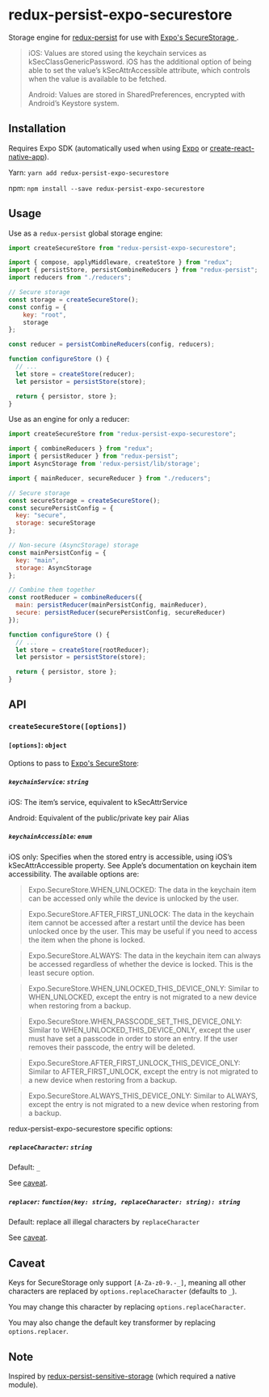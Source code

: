 # redux-persist-expo-securestore

Storage engine for [redux-persist](https://github.com/rt2zz/redux-persist) for use with [Expo's SecureStorage ](https://docs.expo.io/versions/latest/sdk/securestore.html).

> iOS: Values are stored using the keychain services as kSecClassGenericPassword. iOS has the additional option of being able to set the value’s kSecAttrAccessible attribute, which controls when the value is available to be fetched.
>
> Android: Values are stored in SharedPreferences, encrypted with Android’s Keystore system.

## Installation

Requires Expo SDK (automatically used when using [Expo](https://expo.io/) or [create-react-native-app](https://github.com/react-community/create-react-native-app)).

Yarn: `yarn add redux-persist-expo-securestore`

npm: `npm install --save redux-persist-expo-securestore`

## Usage

Use as a `redux-persist` global storage engine:

```js
import createSecureStore from "redux-persist-expo-securestore";

import { compose, applyMiddleware, createStore } from "redux";
import { persistStore, persistCombineReducers } from "redux-persist";
import reducers from "./reducers";

// Secure storage
const storage = createSecureStore();
const config = {
    key: "root",
    storage
};

const reducer = persistCombineReducers(config, reducers);

function configureStore () {
  // ...
  let store = createStore(reducer);
  let persistor = persistStore(store);

  return { persistor, store };
}
```

Use as an engine for only a reducer:

```js
import createSecureStore from "redux-persist-expo-securestore";

import { combineReducers } from "redux";
import { persistReducer } from "redux-persist";
import AsyncStorage from 'redux-persist/lib/storage';

import { mainReducer, secureReducer } from "./reducers";

// Secure storage
const secureStorage = createSecureStore();
const securePersistConfig = {
  key: "secure",
  storage: secureStorage
};

// Non-secure (AsyncStorage) storage
const mainPersistConfig = {
  key: "main",
  storage: AsyncStorage
};

// Combine them together
const rootReducer = combineReducers({
  main: persistReducer(mainPersistConfig, mainReducer),
  secure: persistReducer(securePersistConfig, secureReducer)
});

function configureStore () {
  // ...
  let store = createStore(rootReducer);
  let persistor = persistStore(store);

  return { persistor, store };
}
```

## API

### `createSecureStore([options])`

#### `[options]`: `object`

Options to pass to [Expo's SecureStore](https://docs.expo.io/versions/latest/sdk/securestore.html):

##### `keychainService`: `string`

iOS: The item’s service, equivalent to kSecAttrService

Android: Equivalent of the public/private key pair Alias

##### `keychainAccessible`: `enum`

iOS only: Specifies when the stored entry is accessible, using iOS’s kSecAttrAccessible property. See Apple’s documentation on keychain item accessibility. The available options are:

> Expo.SecureStore.WHEN_UNLOCKED: The data in the keychain item can be accessed only while the device is unlocked by the user.

> Expo.SecureStore.AFTER_FIRST_UNLOCK: The data in the keychain item cannot be accessed after a restart until the device has been unlocked once by the user. This may be useful if you need to access the item when the phone is locked.

> Expo.SecureStore.ALWAYS: The data in the keychain item can always be accessed regardless of whether the device is locked. This is the least secure option.

> Expo.SecureStore.WHEN_UNLOCKED_THIS_DEVICE_ONLY: Similar to WHEN_UNLOCKED, except the entry is not migrated to a new device when restoring from a backup.

> Expo.SecureStore.WHEN_PASSCODE_SET_THIS_DEVICE_ONLY: Similar to WHEN_UNLOCKED_THIS_DEVICE_ONLY, except the user must have set a passcode in order to store an entry. If the user removes their passcode, the entry will be deleted.

> Expo.SecureStore.AFTER_FIRST_UNLOCK_THIS_DEVICE_ONLY: Similar to AFTER_FIRST_UNLOCK, except the entry is not migrated to a new device when restoring from a backup.

> Expo.SecureStore.ALWAYS_THIS_DEVICE_ONLY: Similar to ALWAYS, except the entry is not migrated to a new device when restoring from a backup.

redux-persist-expo-securestore specific options:

##### `replaceCharacter`: `string`

Default: `_`

See [caveat](#caveat).

##### `replacer`: `function(key: string, replaceCharacter: string): string`

Default: replace all illegal characters by `replaceCharacter`

See [caveat](#caveat).

## Caveat

Keys for SecureStorage only support `[A-Za-z0-9.-_]`, meaning all other characters are replaced by `options.replaceCharacter` (defaults to `_`).

You may change this character by replacing `options.replaceCharacter`.

You may also change the default key transformer by replacing `options.replacer`.

## Note

Inspired by [redux-persist-sensitive-storage](https://github.com/CodingZeal/redux-persist-sensitive-storage) (which required a native module).

